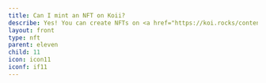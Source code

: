 ```yaml
---
title: Can I mint an NFT on Koii?
describe: Yes! You can create NFTs on <a href="https://koi.rocks/contents"  target="_blank">koi.rocks</a> and they will live forever on the permaweb.<br>We are about to launch a beta test of Koii’s browser extension and you will be able to create NFTs from the extension. <a href="https://docs.google.com/forms/d/e/1FAIpQLScRQUBaLQBugGi-dFvu1F2q4j-cOji2fOHQczLeyWTq_LIobw/viewform"  target="_blank">Pre-register now</a> so you don’t miss out!
layout: front
type: nft
parent: eleven
child: 11
icon: icon11
iconf: if11
---
```

